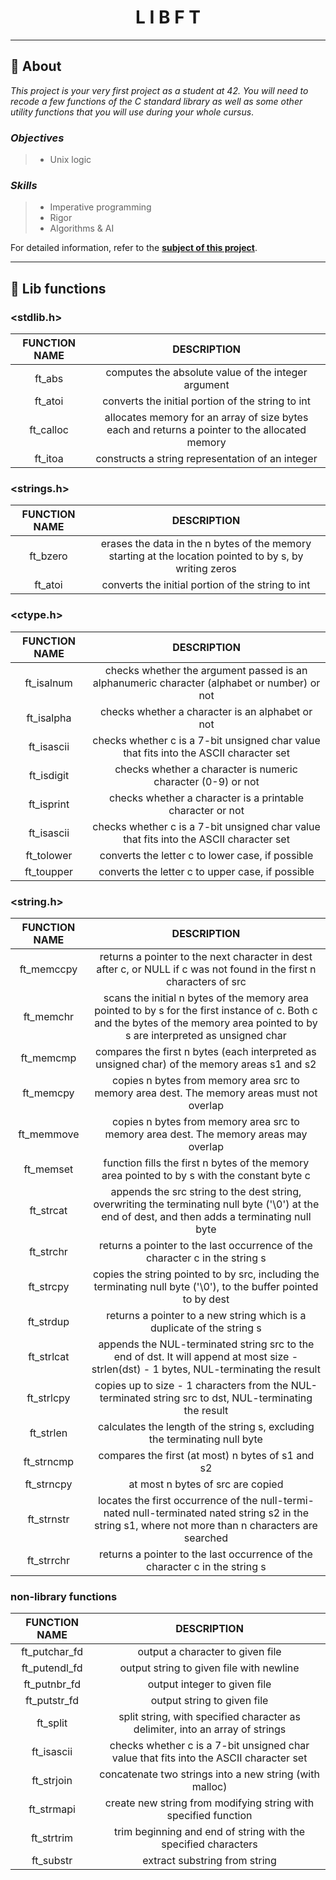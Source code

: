 <h1 align="center">
  L  I  B  F  T
</h1>

___

## :memo: **About**

_This project is your very first project as a student at 42. You will need to recode a few functions of the C standard library as well as some other utility functions that you will use during your whole cursus_.

### *Objectives*  
> + Unix logic

### *Skills*
> + Imperative programming
> + Rigor
> + Algorithms & AI

For detailed information, refer to the [**subject of this project**](https://github.com/CherdantsevIlya/libft/blob/master/en.subject.pdf).

___

## 🧩 **Lib functions**

### <stdlib.h>

FUNCTION NAME | DESCRIPTION |
:-----------: | :-----------:
| ft_abs | computes the absolute value of the integer argument |
| ft_atoi | converts the initial portion of the string to int |
| ft_calloc | allocates memory for an array of size bytes each and returns a pointer to the allocated memory |
| ft_itoa | constructs a string representation of an integer |

### <strings.h>

FUNCTION NAME | DESCRIPTION |
:-----------: | :-----------:
| ft_bzero | erases the data in the n bytes of the memory starting at the location pointed to by s, by writing zeros |
| ft_atoi | converts the initial portion of the string to int |

### <ctype.h>

FUNCTION NAME | DESCRIPTION |
:-----------: | :-----------:
| ft_isalnum | checks whether the argument passed is an alphanumeric character (alphabet or number) or not |
| ft_isalpha | checks whether a character is an alphabet or not |
| ft_isascii  | checks whether c is a 7-bit unsigned char value that fits into the ASCII character set |
| ft_isdigit | checks whether a character is numeric character (0-9) or not |
| ft_isprint |  checks whether a character is a printable character or not |
| ft_isascii  | checks whether c is a 7-bit unsigned char value that fits into the ASCII character set |
| ft_tolower | converts the letter c to lower case, if possible |
| ft_toupper | converts the letter c to upper case, if possible | 

### <string.h>

FUNCTION NAME | DESCRIPTION |
:-----------: | :-----------:
| ft_memccpy | returns a pointer to the next character in dest after c, or NULL if c was not found in the first n characters of src |
| ft_memchr | scans the initial n bytes of the memory area pointed to by s for the first instance of c. Both c and the bytes of the memory area pointed to by s are interpreted as unsigned char |
| ft_memcmp | compares the first n bytes (each interpreted as unsigned char) of the memory areas s1 and s2 |
| ft_memcpy | copies n bytes from memory area src to memory area dest. The memory areas must not overlap |
| ft_memmove | copies n bytes from memory area src to memory area dest. The memory areas may overlap |
| ft_memset | function fills the first n bytes of the memory area pointed to by s with the constant byte c |
| ft_strcat | appends the src string to the dest string, overwriting the terminating null byte ('\0') at the end of dest, and then adds a terminating null byte |
| ft_strchr | returns a pointer to the last occurrence of the character c in the string s |
| ft_strcpy | copies the string pointed to by src, including the terminating null byte ('\0'), to the buffer pointed to by dest |
| ft_strdup | returns a pointer to a new string which is a duplicate of the string s |
| ft_strlcat | appends the NUL-terminated string src to the end of dst. It will append at most size - strlen(dst) - 1 bytes, NUL-terminating the result |
| ft_strlcpy | copies up to size - 1 characters from the NUL-terminated string src to dst, NUL-terminating the result |
| ft_strlen | calculates the length of the string s, excluding the terminating null byte | 
| ft_strncmp | compares the first (at most) n bytes of s1 and s2 |
| ft_strncpy | at most n bytes of src are copied |
| ft_strnstr | locates the first occurrence of the null-termi-nated null-terminated nated string s2 in the string s1, where not more than n characters are searched |
| ft_strrchr | returns a pointer to the last occurrence of the character c in the string s |

### non-library functions

FUNCTION NAME | DESCRIPTION |
:-----------: | :-----------:
| ft_putchar_fd | output a character to given file |
| ft_putendl_fd | output string to given file with newline |
| ft_putnbr_fd  | output integer to given file |
| ft_putstr_fd | output string to given file |
| ft_split | split string, with specified character as delimiter, into an array of strings |
| ft_isascii  | checks whether c is a 7-bit unsigned char value that fits into the ASCII character set |
| ft_strjoin | concatenate two strings into a new string (with malloc) |
| ft_strmapi | create new string from modifying string with specified function |
| ft_strtrim | trim beginning and end of string with the specified characters |
| ft_substr | extract substring from string |



